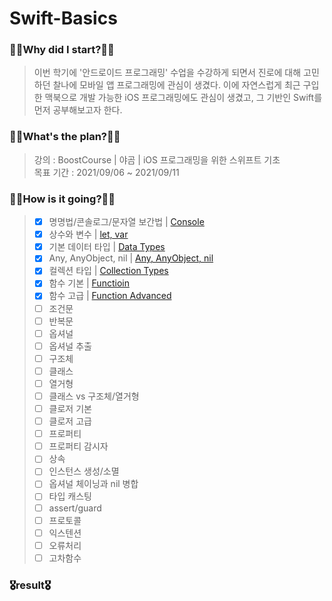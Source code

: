 # Swift-Basics
### 🧎‍♂️Why did I start?🧎‍♂️
  > 이번 학기에 '안드로이드 프로그래밍' 수업을 수강하게 되면서 진로에 대해 고민하던 찰나에 모바일 앱 프로그래밍에 관심이 생겼다.
    이에 자연스럽게 최근 구입한 맥북으로 개발 가능한 iOS 프로그래밍에도 관심이 생겼고, 그 기반인 Swift를 먼저 공부해보고자 한다.
### 🚶‍♂️What's the plan?🚶‍♂️
  > 강의 : BoostCourse | 야곰 | iOS 프로그래밍을 위한 스위프트 기초<br>
    목표 기간 : 2021/09/06 ~ 2021/09/11
### 🏃‍♂️How is it going?🏃‍♂️
  > - [x] 명명법/콘솔로그/문자열 보간법 | [Console](https://github.com/pup-paw/Swift-Basics/tree/master/00_console.playground)  
  > - [x] 상수와 변수 | [let, var](https://github.com/pup-paw/Swift-Basics/tree/master/01_let_var.playground)  
  > - [x] 기본 데이터 타입 | [Data Types](https://github.com/pup-paw/Swift-Basics/tree/master/02_data_types.playground)  
  > - [x] Any, AnyObject, nil | [Any, AnyObject, nil](https://github.com/pup-paw/Swift-Basics/tree/master/03_any_object_nil.playground)  
  > - [x] 컬렉션 타입 | [Collection Types](https://github.com/pup-paw/Swift-Basics/tree/master/04_collection_types.playground)  
  > - [x] 함수 기본 | [Functioin](https://github.com/pup-paw/Swift-Basics/tree/master/05_function.playground)
  > - [x] 함수 고급 | [Function Advanced](https://github.com/pup-paw/Swift-Basics/tree/master/05_function.playground)
  > - [ ] 조건문
  > - [ ] 반복문
  > - [ ] 옵셔널
  > - [ ] 옵셔널 추출
  > - [ ] 구조체
  > - [ ] 클래스
  > - [ ] 열거형
  > - [ ] 클래스 vs 구조체/열거형
  > - [ ] 클로저 기본
  > - [ ] 클로저 고급
  > - [ ] 프로퍼티
  > - [ ] 프로퍼티 감시자
  > - [ ] 상속
  > - [ ] 인스턴스 생성/소멸
  > - [ ] 옵셔널 체이닝과 nil 병합
  > - [ ] 타입 캐스팅
  > - [ ] assert/guard
  > - [ ] 프로토콜
  > - [ ] 익스텐션
  > - [ ] 오류처리
  > - [ ] 고차함수
### 🎖result🎖
  > 
